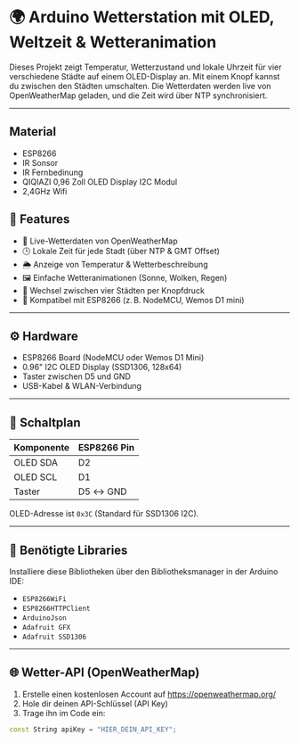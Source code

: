 # 🌍 Arduino Wetterstation mit OLED, Weltzeit & Wetteranimation

Dieses Projekt zeigt Temperatur, Wetterzustand und lokale Uhrzeit für vier verschiedene Städte auf einem OLED-Display an. Mit einem Knopf kannst du zwischen den Städten umschalten. Die Wetterdaten werden live von OpenWeatherMap geladen, und die Zeit wird über NTP synchronisiert.

---
## Material
- ESP8266
- IR Sonsor
- IR Fernbedinung
- QIQIAZI 0,96 Zoll OLED Display I2C Modul
- 2,4GHz Wifi
## 🔧 Features

- 📡 Live-Wetterdaten von OpenWeatherMap
- 🕒 Lokale Zeit für jede Stadt (über NTP & GMT Offset)
- 🌦️ Anzeige von Temperatur & Wetterbeschreibung
- 🖼️ Einfache Wetteranimationen (Sonne, Wolken, Regen)
- 🧭 Wechsel zwischen vier Städten per Knopfdruck
- 💾 Kompatibel mit ESP8266 (z. B. NodeMCU, Wemos D1 mini)

---

## ⚙️ Hardware

- ESP8266 Board (NodeMCU oder Wemos D1 Mini)
- 0.96" I2C OLED Display (SSD1306, 128x64)
- Taster zwischen D5 und GND
- USB-Kabel & WLAN-Verbindung

---

## 🔩 Schaltplan

| Komponente     | ESP8266 Pin |
|----------------|-------------|
| OLED SDA       | D2          |
| OLED SCL       | D1          |
| Taster         | D5 ↔ GND     |

OLED-Adresse ist `0x3C` (Standard für SSD1306 I2C).

---

## 🧰 Benötigte Libraries

Installiere diese Bibliotheken über den Bibliotheksmanager in der Arduino IDE:

- `ESP8266WiFi`
- `ESP8266HTTPClient`
- `ArduinoJson`
- `Adafruit GFX`
- `Adafruit SSD1306`

---

## 🌐 Wetter-API (OpenWeatherMap)

1. Erstelle einen kostenlosen Account auf https://openweathermap.org/
2. Hole dir deinen API-Schlüssel (API Key)
3. Trage ihn im Code ein:

```cpp
const String apiKey = "HIER_DEIN_API_KEY";
